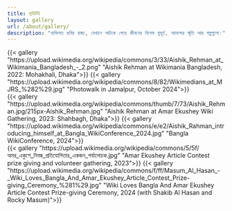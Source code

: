 ```yaml
---
title: ছবিটবি
layout: gallery
url: /about/gallery/
description: "ব্যক্তিগত ছবির রাজ্য, যেখানে আটকে গেছে জীবনের বিশেষ মুহূর্ত, আনন্দের স্মৃতি আর গল্পগুলো।"
---
```

<div class="row">
<div class="col-lg-4 col-md-12 mb-4 mb-lg-0">
{{< gallery 
"https://upload.wikimedia.org/wikipedia/commons/3/33/Aishik_Rehman_at_Wikimania_Bangladesh_-_2.png" 
"Aishik Rehman at Wikimania Bangladesh, 2022: Mohakhali, Dhaka">}}
{{< gallery 
"https://upload.wikimedia.org/wikipedia/commons/8/82/Wikimedians_at_MJRS_%282%29.jpg" 
"Photowalk in Jamalpur, October 2024">}}
</div>
<div class="col-lg-4 col-md-12 mb-4 mb-lg-0">
{{< gallery 
"https://upload.wikimedia.org/wikipedia/commons/thumb/7/73/Aishik_Rehman.jpg/215px-Aishik_Rehman.jpg"
"Aishik Rehman at Amar Ekushey Wiki Gathering, 2023: Shahbagh, Dhaka">}}
{{< gallery 
"https://upload.wikimedia.org/wikipedia/commons/e/e2/Aishik_Rahman_introducing_himself_at_Bangla_WikiConference_2024.jpg" 
"Bangla WikiConference, 2024">}}
</div>
<div class="col-lg-4 col-md-12 mb-4 mb-lg-0">
{{< gallery 
"https://upload.wikimedia.org/wikipedia/commons/5/5f/অমর_একুশে_নিবন্ধ_প্রতিযোগিতার_একজন_পর্যালোচক.jpg" 
"Amar Ekushey Article Contest prize giving and volunteer gathering, 2023">}}
{{< gallery 
"https://upload.wikimedia.org/wikipedia/commons/f/ff/Masum_Al_Hasan_-_Wiki_Loves_Bangla_And_Amar_Ekushey_Article_Contest_Prize-giving_Ceremony_%281%29.jpg"
"Wiki Loves Bangla And Amar Ekushey Article Contest Prize-giving Ceremony, 2024 (with Shakib Al Hasan and Rocky Masum)">}}
</div>
</div>